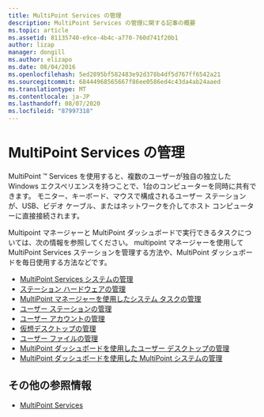```yaml
---
title: MultiPoint Services の管理
description: MultiPoint Services の管理に関する記事の概要
ms.topic: article
ms.assetid: 81135740-e9ce-4b4c-a770-760d741f20b1
author: lizap
manager: dongill
ms.author: elizapo
ms.date: 08/04/2016
ms.openlocfilehash: 5ed2895bf582483e92d378b4df5d767ff6542a21
ms.sourcegitcommit: 68444968565667f86ee0586ed4c43da4ab24aaed
ms.translationtype: MT
ms.contentlocale: ja-JP
ms.lasthandoff: 08/07/2020
ms.locfileid: "87997318"
---
```

# <a name="managing-multipoint-services"></a>MultiPoint Services の管理
MultiPoint &trade; Services を使用すると、複数のユーザーが独自の独立した Windows エクスペリエンスを持つことで、1台のコンピューターを同時に共有できます。 モニター、キーボード、マウスで構成されるユーザー ステーションが、USB、ビデオ ケーブル、またはネットワークを介してホスト コンピューターに直接接続されます。

Multipoint マネージャーと MultiPoint ダッシュボードで実行できるタスクについては、次の情報を参照してください。 multipoint マネージャーを使用して MultiPoint Services ステーションを管理する方法や、MultiPoint ダッシュボードを毎日使用する方法などです。


-   [MultiPoint Services システムの管理](Managing-Your-MultiPoint-Services-System.md)
-   [ステーション ハードウェアの管理](Manage-Station-Hardware.md)
-   [MultiPoint マネージャーを使用したシステム タスクの管理](Manage-System-Tasks-Using-MultiPoint-Manager.md)
-   [ユーザー ステーションの管理](Manage-User-Stations.md)
-   [ユーザー アカウントの管理](Manage-User-Accounts.md)
-   [仮想デスクトップの管理](Manage-Virtual-Desktops.md)
-   [ユーザー ファイルの管理](Manage-User-Files.md)
-   [MultiPoint ダッシュボードを使用したユーザー デスクトップの管理](Manage-User-Desktops-Using-MultiPoint-Dashboard.md)
-   [MultiPoint ダッシュボードを使用した MultiPoint システムの管理](Manage-MultiPoint-Systems-Using-MultiPoint-Dashboard.md)

## <a name="additional-references"></a>その他の参照情報

- [MultiPoint Services](./introducing-multipoint-services.md)